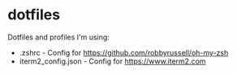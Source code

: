 # dotfiles
Dotfiles and profiles I'm using:

* .zshrc - Config for https://github.com/robbyrussell/oh-my-zsh
* iterm2_config.json - Config for https://www.iterm2.com
